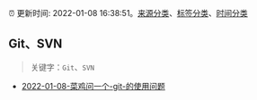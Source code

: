 :alarm_clock: 更新时间: 2022-01-08 16:38:51。[来源分类](../README.md)、[标签分类](../TAGS.md)、[时间分类](../TIMELINE.md)

## Git、SVN


> 关键字：`Git`、`SVN`



- [2022-01-08-菜鸡问一个-git-的使用问题](https://www.v2ex.com/t/827063) 